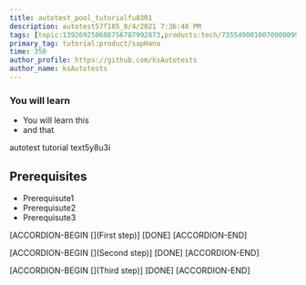 ```yaml
---
title: autotest_pool_tutorialfu83R1
description: autotest57f185_8/4/2021 7:36:48 PM
tags: [topic:139269250608756787992873,products:tech/73554900100700000996,tutorial:experience/advanced]
primary_tag: tutorial:product/sapHana
time: 350
author_profile: https://github.com/ksAutotests
author_name: ksAutotests
---
```

### You will learn
- You will learn this
- and that

autotest tutorial text5y8u3i

## Prerequisites
- Prerequisute1
- Prerequisute2
- Prerequisute3

[ACCORDION-BEGIN [](First step)]
[DONE]
[ACCORDION-END]

[ACCORDION-BEGIN [](Second step)]
[DONE]
[ACCORDION-END]

[ACCORDION-BEGIN [](Third step)]
[DONE]
[ACCORDION-END]


